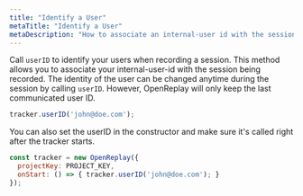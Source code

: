 ```yaml
---
title: "Identify a User"
metaTitle: "Identify a User"
metaDescription: "How to associate an internal-user id with the session recording."
---
```


Call `userID` to identify your users when recording a session. This method allows you to associate your internal-user-id with the session being recorded. The identity of the user can be changed anytime during the session by calling `userID`. However, OpenReplay will only keep the last communicated user ID.

```js
tracker.userID('john@doe.com');
```

You can also set the userID in the constructor and make sure it's called right after the tracker starts.

```js
const tracker = new OpenReplay({
  projectKey: PROJECT_KEY,
  onStart: () => { tracker.userID('john@doe.com'); }
});
```
